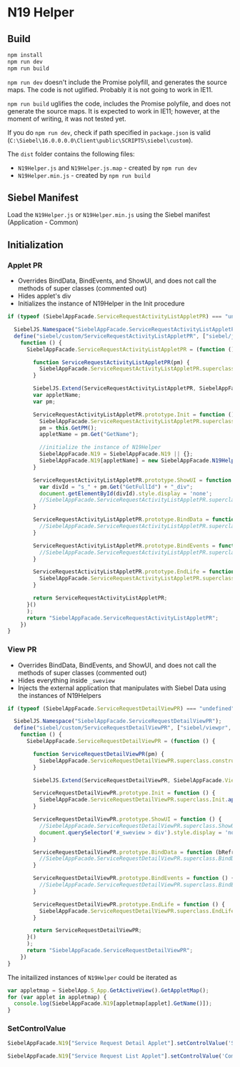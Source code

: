 # N19 Helper

## Build
```bash
npm install
npm run dev
npm run build
```

`npm run dev` doesn't include the Promise polyfill, and generates the source maps. The code is not uglified. Probably it is not going to work in IE11.

`npm run build` uglifies the code, includes the Promise polyfile, and does not generate the source maps. It is expected to work in IE11; however, at the moment of writing, it was not tested yet.

If you do `npm run dev`, check if path specified in `package.json` is valid (`C:\Siebel\16.0.0.0.0\Client\public\SCRIPTS\siebel\custom`).

The `dist` folder contains the following files:
* `N19Helper.js` and `N19Helper.js.map` - created by `npm run dev`
* `N19Helper.min.js` - created by `npm run build` 

## Siebel Manifest
Load the `N19Helper.js` or `N19Helper.min.js` using the Siebel manifest (Application - Common)

## Initialization

### Applet PR
* Overrides BindData, BindEvents, and ShowUI, and does not call the methods of super classes (commented out)
* Hides applet's div
* Initializes the instance of N19Helper in the Init procedure

```js
if (typeof (SiebelAppFacade.ServiceRequestActivityListAppletPR) === "undefined") {

  SiebelJS.Namespace("SiebelAppFacade.ServiceRequestActivityListAppletPR");
  define("siebel/custom/ServiceRequestActivityListAppletPR", ["siebel/jqgridrenderer"],
    function () {
      SiebelAppFacade.ServiceRequestActivityListAppletPR = (function () {

        function ServiceRequestActivityListAppletPR(pm) {
          SiebelAppFacade.ServiceRequestActivityListAppletPR.superclass.constructor.apply(this, arguments);
        }

        SiebelJS.Extend(ServiceRequestActivityListAppletPR, SiebelAppFacade.JQGridRenderer);
        var appletName;
        var pm;

        ServiceRequestActivityListAppletPR.prototype.Init = function () {
          SiebelAppFacade.ServiceRequestActivityListAppletPR.superclass.Init.apply(this, arguments);
          pm = this.GetPM();
          appletName = pm.Get("GetName");

          //initialize the instance of N19Helper
          SiebelAppFacade.N19 = SiebelAppFacade.N19 || {};
          SiebelAppFacade.N19[appletName] = new SiebelAppFacade.N19Helper({ pm: pm });
        }

        ServiceRequestActivityListAppletPR.prototype.ShowUI = function () {
          var divId = "s_" + pm.Get("GetFullId") + "_div";
          document.getElementById(divId).style.display = 'none';
          //SiebelAppFacade.ServiceRequestActivityListAppletPR.superclass.ShowUI.apply(this, arguments);
        }

        ServiceRequestActivityListAppletPR.prototype.BindData = function (bRefresh) {
          //SiebelAppFacade.ServiceRequestActivityListAppletPR.superclass.BindData.apply(this, arguments);
        }

        ServiceRequestActivityListAppletPR.prototype.BindEvents = function () {
          //SiebelAppFacade.ServiceRequestActivityListAppletPR.superclass.BindEvents.apply(this, arguments);
        }

        ServiceRequestActivityListAppletPR.prototype.EndLife = function () {
          SiebelAppFacade.ServiceRequestActivityListAppletPR.superclass.EndLife.apply(this, arguments);
        }

        return ServiceRequestActivityListAppletPR;
      }()
      );
      return "SiebelAppFacade.ServiceRequestActivityListAppletPR";
    })
}
```

### View PR
* Overrides BindData, BindEvents, and ShowUI, and does not call the methods of super classes (commented out)
* Hides everything inside `_sweview` 
* Injects the external application that manipulates with Siebel Data using the instances of N19Helpers

```js
if (typeof (SiebelAppFacade.ServiceRequestDetailViewPR) === "undefined") {

  SiebelJS.Namespace("SiebelAppFacade.ServiceRequestDetailViewPR");
  define("siebel/custom/ServiceRequestDetailViewPR", ["siebel/viewpr", "siebel/custom/vue.js"],
    function () {
      SiebelAppFacade.ServiceRequestDetailViewPR = (function () {

        function ServiceRequestDetailViewPR(pm) {
          SiebelAppFacade.ServiceRequestDetailViewPR.superclass.constructor.apply(this, arguments);
        }

        SiebelJS.Extend(ServiceRequestDetailViewPR, SiebelAppFacade.ViewPR);

        ServiceRequestDetailViewPR.prototype.Init = function () {
          SiebelAppFacade.ServiceRequestDetailViewPR.superclass.Init.apply(this, arguments);
        }

        ServiceRequestDetailViewPR.prototype.ShowUI = function () {
          //SiebelAppFacade.ServiceRequestDetailViewPR.superclass.ShowUI.apply(this, arguments);
          document.querySelector('#_sweview > div').style.display = 'none';
        }

        ServiceRequestDetailViewPR.prototype.BindData = function (bRefresh) {
          //SiebelAppFacade.ServiceRequestDetailViewPR.superclass.BindData.apply(this, arguments);
        }

        ServiceRequestDetailViewPR.prototype.BindEvents = function () {
          //SiebelAppFacade.ServiceRequestDetailViewPR.superclass.BindEvents.apply(this, arguments);
        }

        ServiceRequestDetailViewPR.prototype.EndLife = function () {
          SiebelAppFacade.ServiceRequestDetailViewPR.superclass.EndLife.apply(this, arguments);
        }

        return ServiceRequestDetailViewPR;
      }()
      );
      return "SiebelAppFacade.ServiceRequestDetailViewPR";
    })
}
```

The initailized instances of `N19Helper` could be iterated as 

```js
var appletmap = SiebelApp.S_App.GetActiveView().GetAppletMap();
for (var applet in appletmap) {
  console.log(SiebelAppFacade.N19[appletmap[applet].GetName()]);
}
```

### SetControlValue

```js
SiebelAppFacade.N19["Service Request Detail Applet"].setControlValue('Status', 'Pending')
````

```js
SiebelAppFacade.N19["Service Request List Applet"].setControlValue('Commit Time', '31/10/2018 10:18:00 AM')
```

